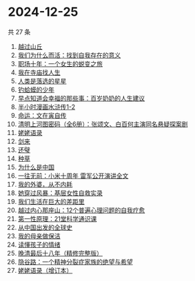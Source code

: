 # 2024-12-25

共 27 条

<!-- BEGIN WEREAD -->
<!-- 最后更新时间 2024-12-25 07:01:03 +0800 -->
1. [越过山丘](https://weread.qq.com/web/bookDetail/62e32e30813ab907fg01912e)
1. [我们为什么而活：找到自我存在的意义](https://weread.qq.com/web/bookDetail/39d32a40813ab9707g015a02)
1. [职场十年：一个女生的蜕变之旅](https://weread.qq.com/web/bookDetail/327325b0813ab9717g014fa0)
1. [我在寺庙找人生](https://weread.qq.com/web/bookDetail/a8132ad0813ab979cg015ab8)
1. [人类是落选的星星](https://weread.qq.com/web/bookDetail/90b323a0813ab97e5g018bb4)
1. [钓蛤蟆的少年](https://weread.qq.com/web/bookDetail/79a329a0813ab97e3g01273b)
1. [早点知道会幸福的那些事：百岁奶奶的人生建议](https://weread.qq.com/web/bookDetail/ae932cf0813ab950fg0198ae)
1. [半小时漫画水浒传1-2](https://weread.qq.com/web/bookDetail/72f32e70813ab97d4g019946)
1. [命运：文在寅自传](https://weread.qq.com/web/bookDetail/f1b32ae0716e8160f1b348c)
1. [清明上河图密码（全6册）：张颂文、白百何主演同名悬疑探案剧](https://weread.qq.com/web/bookDetail/54432ff05c8966544e5bbfe)
1. [姥姥语录](https://weread.qq.com/web/bookDetail/c56323d05d152ec56b56a55)
1. [剑来](https://weread.qq.com/web/bookDetail/8e5326b07153adcf8e53d42)
1. [还璧](https://weread.qq.com/web/bookDetail/122320b0813ab978ag018f64)
1. [种草](https://weread.qq.com/web/bookDetail/06632540813ab9787g014cb7)
1. [为什么是中国](https://weread.qq.com/web/bookDetail/f3232fe07239b3b7f32034a)
1. [一往无前：小米十周年 雷军公开演讲全文](https://weread.qq.com/web/bookDetail/6be32b2081312d000g0159a2)
1. [我的外婆，从不内耗](https://weread.qq.com/web/bookDetail/1b732f30813ab8b37g0121a2)
1. [她穿过风暴：基层女性自救实录](https://weread.qq.com/web/bookDetail/b7b32fe0813ab9707g016a76)
1. [我们生活在巨大的差距里](https://weread.qq.com/web/bookDetail/286329405b40f728668c477)
1. [越过内心那座山：12个普遍心理问题的自我疗愈](https://weread.qq.com/web/bookDetail/ad3326c0813ab6d9fg012c85)
1. [第一性原理：21堂科学通识课](https://weread.qq.com/web/bookDetail/a1c32030813ab96d8g0171b2)
1. [从中国出发的全球史](https://weread.qq.com/web/bookDetail/4d932f90813ab97d4g0180b1)
1. [我的母亲做保洁](https://weread.qq.com/web/bookDetail/96932cc0813ab8676g01623c)
1. [读懂孩子的情绪](https://weread.qq.com/web/bookDetail/41532ac071e5d3f241572c4)
1. [晚清最后十八年（精修完整版）](https://weread.qq.com/web/bookDetail/787328c0813ab9683g0195cf)
1. [隐谷路：一个精神分裂症家族的绝望与希望](https://weread.qq.com/web/bookDetail/30932a107277087d30980f9)
1. [姥姥语录（增订本）](https://weread.qq.com/web/bookDetail/33f324e0813ab70d6g010a9b)
<!-- END WEREAD -->